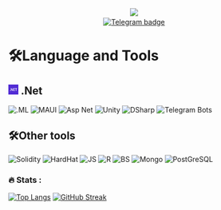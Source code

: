 
<div id="header" align="center">
  <img src="https://media4.giphy.com/media/scZPhLqaVOM1qG4lT9/giphy.gif?cid=ecf05e4717auiisim0950ln2v8b3274xvyx7jcng2ckxxyf8&rid=giphy.gif&ct=g" width="120"/>
  <div id="badges">
  <a href="https://t.me/viknsagit">
    <img src="https://img.shields.io/badge/-Telegram-090909?style=for-the-badge&logo=telegram" alt="Telegram badge"/>
  </a>
</div>
</div>

# :hammer_and_wrench:Language and Tools
## <img src="/img/.net.png" alt=".net image" style="height: 20px; width:20px;"/> .Net 
 
![.ML](https://img.shields.io/badge/-ML.Net-090909?style=for-the-badge&logo=dotnet)
![MAUI](https://img.shields.io/badge/-MAUI-090909?style=for-the-badge&logo=xamarin)
![Asp Net](https://img.shields.io/badge/-Asp_Net-090909?style=for-the-badge&logo=dotnet)
![Unity](https://img.shields.io/badge/-Unity-090909?style=for-the-badge&logo=Unity)
![DSharp](https://img.shields.io/badge/-DSharp-090909?style=for-the-badge&logo=Discord)
![Telegram Bots](https://img.shields.io/badge/-Telegram_Bots-090909?style=for-the-badge&logo=Telegram)

## :hammer_and_wrench:Other tools
![Solidity](https://img.shields.io/badge/-Solidity-090909?style=for-the-badge&logo=Solidity)
![HardHat](https://img.shields.io/badge/-HardHat-090909?style=for-the-badge&logo=redhat)
![JS](https://img.shields.io/badge/-JavaScript-090909?style=for-the-badge&logo=JavaScript)
![R](https://img.shields.io/badge/-React-090909?style=for-the-badge&logo=React)
![BS](https://img.shields.io/badge/-Bootstrap-090909?style=for-the-badge&logo=Bootstrap)
![Mongo](https://img.shields.io/badge/-MongoDB-090909?style=for-the-badge&logo=MongoDB)
![PostGreSQL](https://img.shields.io/badge/-PostGreSQL-090909?style=for-the-badge&logo=PostGreSQL)

### :fire: Stats :
[![Top Langs](https://github-readme-stats.vercel.app/api/top-langs/?username=viknsagit&langs_count=6&layout=compact&theme=vision-friendly-dark)](https://github.com/anuraghazra/github-readme-stats)
[![GitHub Streak](http://github-readme-streak-stats.herokuapp.com?user=viknsagit&theme=dark&background=000000)](https://git.io/streak-stats)



